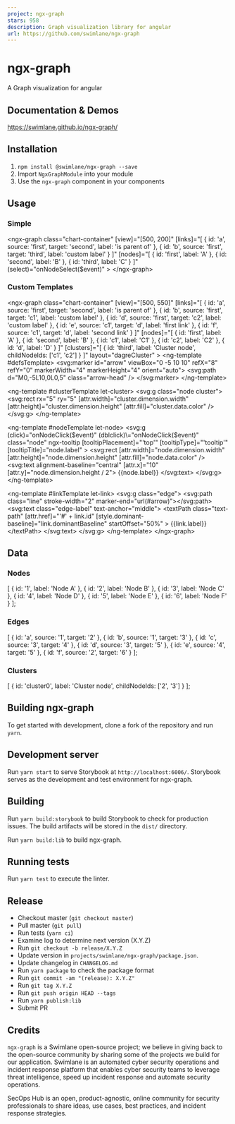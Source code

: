 ```yaml
---
project: ngx-graph
stars: 958
description: Graph visualization library for angular
url: https://github.com/swimlane/ngx-graph
---
```


ngx-graph
=========

A Graph visualization for angular

Documentation & Demos
---------------------

https://swimlane.github.io/ngx-graph/

Installation
------------

1.  `npm install @swimlane/ngx-graph --save`
2.  Import `NgxGraphModule` into your module
3.  Use the `ngx-graph` component in your components

Usage
-----

### Simple

<ngx-graph
  class\="chart-container"
  \[view\]\="\[500, 200\]"
  \[links\]\="\[
    {
      id: 'a',
      source: 'first',
    target: 'second',
      label: 'is parent of'
    }, {
      id: 'b',
      source: 'first',
      target: 'third',
      label: 'custom label'
    }
  \]"
  \[nodes\]\="\[
    {
      id: 'first',
      label: 'A'
    }, {
      id: 'second',
      label: 'B'
    }, {
      id: 'third',
      label: 'C'
    }
  \]"
  (select)\="onNodeSelect($event)"
\>
</ngx-graph\>

### Custom Templates

<ngx-graph
  class\="chart-container"
  \[view\]\="\[500, 550\]"
  \[links\]\="\[
    {
      id: 'a',
      source: 'first',
      target: 'second',
      label: 'is parent of'
    }, {
      id: 'b',
      source: 'first',
      target: 'c1',
      label: 'custom label'
    }, {
      id: 'd',
      source: 'first',
      target: 'c2',
      label: 'custom label'
    }, {
      id: 'e',
      source: 'c1',
      target: 'd',
      label: 'first link'
    }, {
      id: 'f',
      source: 'c1',
      target: 'd',
      label: 'second link'
    }
  \]"
  \[nodes\]\="\[
    {
      id: 'first',
      label: 'A'
    }, {
      id: 'second',
      label: 'B'
    }, {
      id: 'c1',
      label: 'C1'
    }, {
      id: 'c2',
      label: 'C2'
    }, {
      id: 'd',
      label: 'D'
    }
  \]"
  \[clusters\]\="\[
    {
      id: 'third',
      label: 'Cluster node',
      childNodeIds: \['c1', 'c2'\]
    }
  \]"
  layout\="dagreCluster"
\>
  <ng-template #defsTemplate\>
    <svg:marker id\="arrow" viewBox\="0 -5 10 10" refX\="8" refY\="0" markerWidth\="4" markerHeight\="4" orient\="auto"\>
      <svg:path d\="M0,-5L10,0L0,5" class\="arrow-head" />
    </svg:marker\>
  </ng-template\>

  <ng-template #clusterTemplate let-cluster\>
    <svg:g class\="node cluster"\>
      <svg:rect
        rx\="5"
        ry\="5"
        \[attr.width\]\="cluster.dimension.width"
        \[attr.height\]\="cluster.dimension.height"
        \[attr.fill\]\="cluster.data.color"
      />
    </svg:g\>
  </ng-template\>

  <ng-template #nodeTemplate let-node\>
    <svg:g
      (click)\="onNodeClick($event)"
      (dblclick)\="onNodeClick($event)"
      class\="node"
      ngx-tooltip
      \[tooltipPlacement\]\="'top'"
      \[tooltipType\]\="'tooltip'"
      \[tooltipTitle\]\="node.label"
    \>
      <svg:rect
        \[attr.width\]\="node.dimension.width"
        \[attr.height\]\="node.dimension.height"
        \[attr.fill\]\="node.data.color"
      />
      <svg:text alignment-baseline\="central" \[attr.x\]\="10" \[attr.y\]\="node.dimension.height / 2"\>
        {{node.label}}
      </svg:text\>
    </svg:g\>
  </ng-template\>

  <ng-template #linkTemplate let-link\>
    <svg:g class\="edge"\>
      <svg:path class\="line" stroke-width\="2" marker-end\="url(#arrow)"\></svg:path\>
      <svg:text class\="edge-label" text-anchor\="middle"\>
        <textPath
          class\="text-path"
          \[attr.href\]\="'#' + link.id"
          \[style.dominant-baseline\]\="link.dominantBaseline"
          startOffset\="50%"
        \>
          {{link.label}}
        </textPath\>
      </svg:text\>
    </svg:g\>
  </ng-template\>
</ngx-graph\>

Data
----

### Nodes

\[
  {
    id: '1',
    label: 'Node A'
  },
  {
    id: '2',
    label: 'Node B'
  },
  {
    id: '3',
    label: 'Node C'
  },
  {
    id: '4',
    label: 'Node D'
  },
  {
    id: '5',
    label: 'Node E'
  },
  {
    id: '6',
    label: 'Node F'
  }
\];

### Edges

\[
  {
    id: 'a',
    source: '1',
    target: '2'
  },
  {
    id: 'b',
    source: '1',
    target: '3'
  },
  {
    id: 'c',
    source: '3',
    target: '4'
  },
  {
    id: 'd',
    source: '3',
    target: '5'
  },
  {
    id: 'e',
    source: '4',
    target: '5'
  },
  {
    id: 'f',
    source: '2',
    target: '6'
  }
\];

### Clusters

\[
  {
    id: 'cluster0',
    label: 'Cluster node',
    childNodeIds: \['2', '3'\]
  }
\];

Building ngx-graph
------------------

To get started with development, clone a fork of the repository and run `yarn`.

Development server
------------------

Run `yarn start` to serve Storybook at `http://localhost:6006/`. Storybook serves as the development and test environment for ngx-graph.

Building
--------

Run `yarn build:storybook` to build Storybook to check for production issues. The build artifacts will be stored in the `dist/` directory.

Run `yarn build:lib` to build ngx-graph.

Running tests
-------------

Run `yarn test` to execute the linter.

Release
-------

-   Checkout master (`git checkout master`)
-   Pull master (`git pull`)
-   Run tests (`yarn ci`)
-   Examine log to determine next version (X.Y.Z)
-   Run `git checkout -b release/X.Y.Z`
-   Update version in `projects/swimlane/ngx-graph/package.json`.
-   Update changelog in `CHANGELOG.md`
-   Run `yarn package` to check the package format
-   Run `git commit -am "(release): X.Y.Z"`
-   Run `git tag X.Y.Z`
-   Run `git push origin HEAD --tags`
-   Run `yarn publish:lib`
-   Submit PR

Credits
-------

`ngx-graph` is a Swimlane open-source project; we believe in giving back to the open-source community by sharing some of the projects we build for our application. Swimlane is an automated cyber security operations and incident response platform that enables cyber security teams to leverage threat intelligence, speed up incident response and automate security operations.

SecOps Hub is an open, product-agnostic, online community for security professionals to share ideas, use cases, best practices, and incident response strategies.

